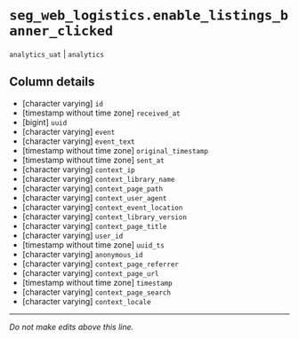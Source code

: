 # `seg_web_logistics.enable_listings_banner_clicked`
`analytics_uat` | `analytics`

## Column details
* [character varying] `id`
* [timestamp without time zone] `received_at`
* [bigint]    `uuid`
* [character varying] `event`
* [character varying] `event_text`
* [timestamp without time zone] `original_timestamp`
* [timestamp without time zone] `sent_at`
* [character varying] `context_ip`
* [character varying] `context_library_name`
* [character varying] `context_page_path`
* [character varying] `context_user_agent`
* [character varying] `context_event_location`
* [character varying] `context_library_version`
* [character varying] `context_page_title`
* [character varying] `user_id`
* [timestamp without time zone] `uuid_ts`
* [character varying] `anonymous_id`
* [character varying] `context_page_referrer`
* [character varying] `context_page_url`
* [timestamp without time zone] `timestamp`
* [character varying] `context_page_search`
* [character varying] `context_locale`

-------------------------------------------------------------------------------
*Do not make edits above this line.*
